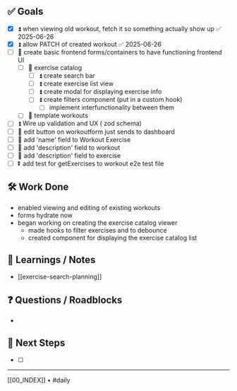 
## ✅ Goals
- [x] ⏫ when viewing old workout, fetch it so something actually show up ✅ 2025-06-26
- [x] ⏫ allow PATCH of created workout ✅ 2025-06-26
- [ ] 🔺  create basic frontend forms/containers to have functioning frontend UI
	- [ ] 🔺 exercise catalog
		- [ ] ⏫ create search bar
		- [ ] ⏫ create exercise list view
		- [ ] ⏫ create modal for displaying exercise info
		- [ ] ⏫ create filters component (put in a custom hook)
			- [ ] implement interfunctionality between them
	- [ ] 🔼 template workouts
- [ ] ⏫ Wire up validation and UX ( zod schema)
- [ ] 🔼 edit button on workoutform just sends to dashboard
- [ ] 🔽 add 'name' field to Workout Exercise
- [ ] 🔽 add 'description' field to workout
- [ ] 🔽 add 'description' field to exercise
- [ ] ⏬ add test for getExercises to workout e2e test file

## 🛠️ Work Done
- enabled viewing and editing of existing workouts
- forms hydrate now
- began working on creating the exercise catalog viewer
	- made hooks to filter exercises and to debounce
	- created component for displaying the exercise catalog list

## 🧠 Learnings / Notes
- [[exercise-search-planning]]

## ❓ Questions / Roadblocks
- 

## 🔁 Next Steps
- [ ] 

---
[[00_INDEX]] • #daily
